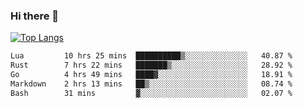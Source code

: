 ### Hi there 👋

<!--
**3Xpl0it3r/3Xpl0it3r** is a ✨ _special_ ✨ repository because its `README.md` (this file) appears on your GitHub profile.

Here are some ideas to get you started:

- 🔭 I’m currently working on ...
- 🌱 I’m currently learning ...
- 👯 I’m looking to collaborate on ...
- 🤔 I’m looking for help with ...
- 💬 Ask me about ...
- 📫 How to reach me: ...
- 😄 Pronouns: ...
- ⚡ Fun fact: ...
-->


[![Top Langs](https://github-readme-stats.vercel.app/api/top-langs/?username=3Xpl0it3r&layout=compact)](https://github.com/3Xpl0it3r/3Xpl0it3r)

<!--START_SECTION:waka-->

```txt
Lua         10 hrs 25 mins  ██████████▒░░░░░░░░░░░░░░   40.87 %
Rust        7 hrs 22 mins   ███████▒░░░░░░░░░░░░░░░░░   28.92 %
Go          4 hrs 49 mins   ████▓░░░░░░░░░░░░░░░░░░░░   18.91 %
Markdown    2 hrs 13 mins   ██▒░░░░░░░░░░░░░░░░░░░░░░   08.74 %
Bash        31 mins         ▓░░░░░░░░░░░░░░░░░░░░░░░░   02.07 %
```

<!--END_SECTION:waka-->
